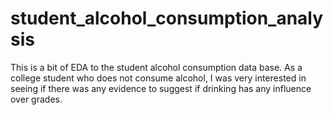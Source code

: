 # student_alcohol_consumption_analysis
This is a bit of EDA to the student alcohol consumption data base. As a college student who does not consume alcohol, I was very interested in seeing if there was any evidence to suggest if drinking has any influence over grades.
